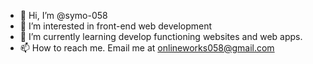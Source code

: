 - 👋 Hi, I’m @symo-058
- 👀 I’m interested in front-end web development
- 🌱 I’m currently learning develop functioning websites and web apps.
- 📫 How to reach me. Email me at onlineworks058@gmail.com

<!---
symo-058/symo-058 is a ✨ special ✨ repository because its `README.md` (this file) appears on your GitHub profile.
You can click the Preview link to take a look at your changes.
--->
